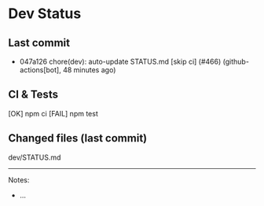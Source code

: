 # Dev Status

## Last commit
- 047a126 chore(dev): auto-update STATUS.md [skip ci] (#466) (github-actions[bot], 48 minutes ago)
## CI & Tests
[OK] npm ci
[FAIL] npm test

## Changed files (last commit)
dev/STATUS.md

---
Notes:
- ...
